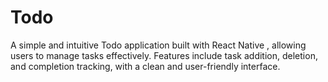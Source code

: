 # Todo
A simple and intuitive Todo application built with React Native , allowing users to manage tasks effectively. Features include task addition, deletion, and completion tracking, with a clean and user-friendly interface.
